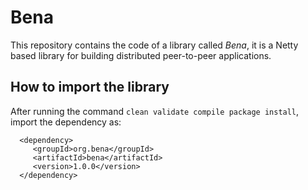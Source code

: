 # Bena
This repository contains the code of a library called *Bena*, it is a Netty based library for building distributed peer-to-peer applications.

## How to import the library
After running the command `clean validate compile package install`, import the dependency as:
<br>

`   <dependency>  ` <br>
`      <groupId>org.bena</groupId>  ` <br>
`      <artifactId>bena</artifactId>  ` <br>
`      <version>1.0.0</version>  ` <br>
`   </dependency> `
